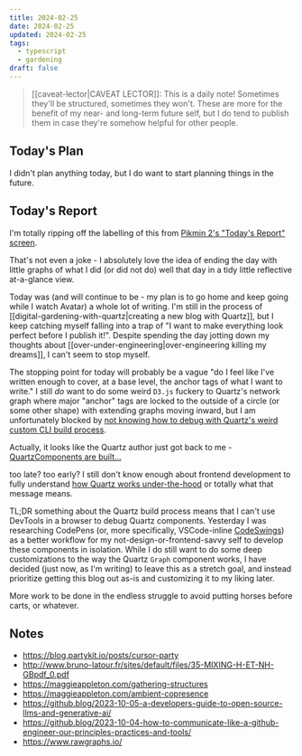```yaml
---
title: 2024-02-25
date: 2024-02-25
updated: 2024-02-25
tags:
  - typescript
  - gardening
draft: false
---
```


> [[caveat-lector|CAVEAT LECTOR]]: This is a daily note! Sometimes they'll be structured, sometimes they won't. These are more for the benefit of my near- and long-term future self, but I do tend to publish them in case they're somehow helpful for other people.

## Today's Plan

I didn't plan anything today, but I do want to start planning things in the future.

## Today's Report

I'm totally ripping off the labelling of this from [Pikmin 2's "Today's Report" screen](https://www.pikminwiki.com/Day_results_menu).

That's not even a joke - I absolutely love the idea of ending the day with little graphs of what I did (or did not do) well that day in a tidy little reflective at-a-glance view.

Today was (and will continue to be - my plan is to go home and keep going while I watch Avatar) a whole lot of writing. I'm still in the process of [[digital-gardening-with-quartz|creating a new blog with Quartz]], but I keep catching myself falling into a trap of "I want to make everything look perfect before I publish it!". Despite spending the day jotting down my thoughts about [[over-under-engineering|over-engineering killing my dreams]], I can't seem to stop myself.

The stopping point for today will probably be a vague "do I feel like I've written enough to cover, at a base level, the anchor tags of what I want to write." I still *do* want to do some weird `D3.js` fuckery to Quartz's network graph where major "anchor" tags are locked to the outside of a circle (or some other shape) with extending graphs moving inward, but I am unfortunately blocked by [not knowing how to debug with Quartz's weird custom CLI build process](https://discord.com/channels/927628110009098281/1211416332403482714/1211416332403482714).

Actually, it looks like the Quartz author just got back to me - [QuartzComponents are built...](https://discord.com/channels/927628110009098281/1211416332403482714/1211479335429734531)

too late? too early? I still don't know enough about frontend development to fully understand [how Quartz works under-the-hood](https://quartz.jzhao.xyz/advanced/architecture) or totally what that message means.

TL;DR something about the Quartz build process means that I can't use DevTools in a browser to debug Quartz components. Yesterday I was researching CodePens (or, more specifically, VSCode-inline [CodeSwings](https://marketplace.visualstudio.com/items?itemName=codespaces-Contrib.codeswing)) as a better workflow for my not-design-or-frontend-savvy self to develop these components in isolation. While I do still want to do some deep customizations to the way the Quartz `Graph` component works, I have decided (just now, as I'm writing) to leave this as a stretch goal, and instead prioritize getting this blog out as-is and customizing it to my liking later.

More work to be done in the endless struggle to avoid putting horses before carts, or whatever.

## Notes

- <https://blog.partykit.io/posts/cursor-party>
- <http://www.bruno-latour.fr/sites/default/files/35-MIXING-H-ET-NH-GBpdf_0.pdf>
- <https://maggieappleton.com/gathering-structures>
- <https://maggieappleton.com/ambient-copresence>
- <https://github.blog/2023-10-05-a-developers-guide-to-open-source-llms-and-generative-ai/>
- <https://github.blog/2023-10-04-how-to-communicate-like-a-github-engineer-our-principles-practices-and-tools/>
- <https://www.rawgraphs.io/>
